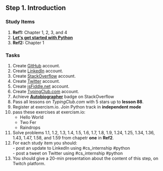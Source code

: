 ## Step 1. Introduction

### Study Items

  1. **Ref1:** Chapter 1, 2, 3, and 4
  2. **[Let's get started with Python](https://github.com/mrhajbabaei/get-started-with-python)**
  3. **Ref2:** Chapter 1

### Tasks

  1. Create [GitHub](https://github.com) account.
  2. Create [LinkedIn](https://www.linkedin.com) account.
  3. Create [StackOverflow](https://stackoverflow.com) account.
  4. Create [Twitter](https://twitter.com) account.
  5. Create [jsFiddle.net](https://jsfiddle.net/) account.
  6. Create [TypingClub.com](https://www.typingclub.com) account.
  7. Achieve [**Autobiographer**](https://stackoverflow.com/help/badges/9/autobiographer) badge on StackOverflow
  8. Pass all lessons on *TypingClub.com* with 5 stars up to **lesson 88**.
  9. Register at exercism.io. Join Python track in **independent mode**
  10. pass these exercises at exercism.io:
      -   Hello World
      -   Two Fer
      -   Raindrops
  11. Solve problems 1.1, 1.2, 1.3, 1.4, 1.5, 1.6, 1.7, 1.8, 1.9, 1.24, 1.25, 1.34, 1.36, 1.43, 1.47, 1.58, and 1.59 from chapetr **one** in **Ref2**.
  12. For each study item you should:  
     - post an update to LinkedIn using #cs_internship #python  
     - post a tweet on Twitter using #cs_internship #python
  13. You should give a 20-min presentation about the content of this step, on Twitch platform.
